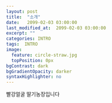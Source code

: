 ```yaml
---
layout: post
title:  "소개"
date:   2099-02-03 03:00:00
last_modified_at:  2099-02-03 03:00:00
excerpt: ""
categories: INTRO
tags:  INTRO
image:
  feature: circle-straw.jpg
  topPosition: 0px
bgContrast: dark
bgGradientOpacity: darker
syntaxHighlighter: no
---
```


<div class="img img--fullContainer img--14xLeading" style="background-image: url({{ site.baseurl_posts_img }}c.jpg);"></div>

빨강얼굴 딸기농장입니다

